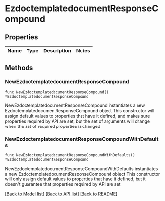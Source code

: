 # EzdoctemplatedocumentResponseCompound

## Properties

Name | Type | Description | Notes
------------ | ------------- | ------------- | -------------

## Methods

### NewEzdoctemplatedocumentResponseCompound

`func NewEzdoctemplatedocumentResponseCompound() *EzdoctemplatedocumentResponseCompound`

NewEzdoctemplatedocumentResponseCompound instantiates a new EzdoctemplatedocumentResponseCompound object
This constructor will assign default values to properties that have it defined,
and makes sure properties required by API are set, but the set of arguments
will change when the set of required properties is changed

### NewEzdoctemplatedocumentResponseCompoundWithDefaults

`func NewEzdoctemplatedocumentResponseCompoundWithDefaults() *EzdoctemplatedocumentResponseCompound`

NewEzdoctemplatedocumentResponseCompoundWithDefaults instantiates a new EzdoctemplatedocumentResponseCompound object
This constructor will only assign default values to properties that have it defined,
but it doesn't guarantee that properties required by API are set


[[Back to Model list]](../README.md#documentation-for-models) [[Back to API list]](../README.md#documentation-for-api-endpoints) [[Back to README]](../README.md)


